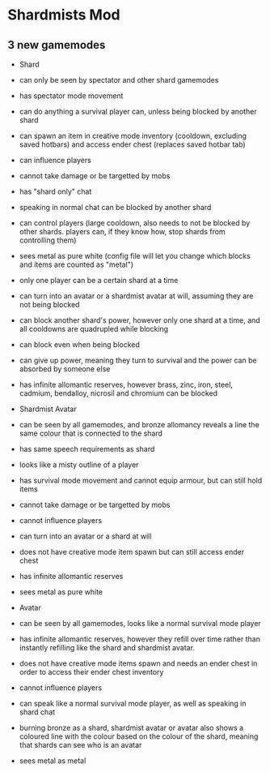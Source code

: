 # Shardmists Mod
## 3 new gamemodes
- Shard
 - can only be seen by spectator and other shard gamemodes
 - has spectator mode movement
 - can do anything a survival player can, unless being blocked by another shard
 - can spawn an item in creative mode inventory (cooldown, excluding saved hotbars) and access ender chest (replaces saved hotbar tab)
 - can influence players
 - cannot take damage or be targetted by mobs
 - has "shard only" chat
 - speaking in normal chat can be blocked by another shard
 - can control players (large cooldown, also needs to not be blocked by other shards. players can, if they know how, stop shards from controlling them)
 - sees metal as pure white (config file will let you change which blocks and items are counted as "metal")
 - only one player can be a certain shard at a time
 - can turn into an avatar or a shardmist avatar at will, assuming they are not being blocked
 - can block another shard's power, however only one shard at a time, and all cooldowns are quadrupled while blocking
 - can block even when being blocked
 - can give up power, meaning they turn to survival and the power can be absorbed by someone else
 - has infinite allomantic reserves, however brass, zinc, iron, steel, cadmium, bendalloy, nicrosil and chromium can be blocked

- Shardmist Avatar
 - can be seen by all gamemodes, and bronze allomancy reveals a line the same colour that is connected to the shard
 - has same speech requirements as shard
 - looks like a misty outline of a player
 - has survival mode movement and cannot equip armour, but can still hold items
 - cannot take damage or be targetted by mobs
 - cannot influence players
 - can turn into an avatar or a shard at will
 - does not have creative mode item spawn but can still access ender chest
 - has infinite allomantic reserves
 - sees metal as pure white

- Avatar
 - can be seen by all gamemodes, looks like a normal survival mode player
 - has infinite allomantic reserves, however they refill over time rather than instantly refilling like the shard and shardmist avatar.
 - does not have creative mode items spawn and needs an ender chest in order to access their ender chest inventory
 - cannot influence players
 - can speak like a normal survival mode player, as well as speaking in shard chat
 - burning bronze as a shard, shardmist avatar or avatar also shows a coloured line with the colour based on the colour of the shard, meaning that shards can see who is an avatar
 - sees metal as metal